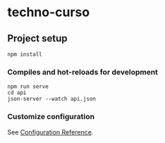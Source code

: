 # techno-curso

## Project setup
```
npm install
```

### Compiles and hot-reloads for development
```
npm run serve
cd api
json-server --watch api.json
```

### Customize configuration
See [Configuration Reference](https://cli.vuejs.org/config/).
